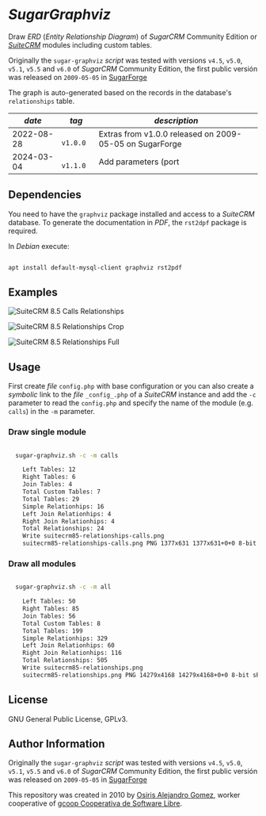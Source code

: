 # _SugarGraphviz_

Draw _ERD_ (_Entity Relationship Diagram_) of _SugarCRM_ Community
Edition or [_SuiteCRM_](https://suitecrm.com/) modules including custom
tables.

Originally the `sugar-graphviz` _script_ was tested with versions
`v4.5`, `v5.0`, `v5.1`, `v5.5` and `v6.0` of _SugarCRM_ Community
Edition, the first public versión was released on `2009-05-05` in
[SugarForge](https://web.archive.org/web/20090514034324/http://www.sugarforge.org/projects/sugar-graphviz/)

The graph is auto-generated based on the records in the database's
`relationships` table.

| _date_     | _tag_      | _description_                                                                                                                                                 |
|------------|------------|---------------------------------------------------------------------------------------------------------------------------------------------------------------|
| 2022-08-28 | `  v1.0.0` | Extras from v1.0.0 released on 2009-05-05 on SugarForge                                                                                                       |
| 2024-03-04 | `  v1.1.0` | Add parameters (port|exclude|bg-color|font-color), allow overwrite defaults, avoid inserting a NULL table name and update README with examples (SuiteCRM 8.5) |

## Dependencies

You need to have the `graphviz` package installed and access to a
_SuiteCRM_ database. To generate the documentation in _PDF_, the
`rst2dpf` package is required.

In _Debian_ execute:

~~~bash

apt install default-mysql-client graphviz rst2pdf

~~~

## Examples

![SuiteCRM 8.5 Calls Relationships](https://raw.githubusercontent.com/gcoop-libre/sugar-graphviz/master/examples/suitecrm85/suitecrm85-relationships-calls.png)

![SuiteCRM 8.5 Relationships Crop](https://raw.githubusercontent.com/gcoop-libre/sugar-graphviz/master/examples/suitecrm85/suitecrm85-relationships-crop.png)

![SuiteCRM 8.5 Relationships Full](https://raw.githubusercontent.com/gcoop-libre/sugar-graphviz/master/examples/suitecrm85/suitecrm85-relationships.png)

## Usage

First create _file_ `config.php` with base configuration or you can also
create a _symbolic_ link to the _file_ `_config_.php` of a _SuiteCRM_
instance and add the `-c` parameter to read the `config.php` and specify
the name of the module (e.g. `calls`) in the `-m` parameter.

### Draw single module

~~~bash

  sugar-graphviz.sh -c -m calls

	Left Tables: 12
	Right Tables: 6
	Join Tables: 4
	Total Custom Tables: 7
	Total Tables: 29
	Simple Relationhips: 16
	Left Join Relationhips: 4
	Right Join Relationhips: 4
	Total Relationships: 24
	Write suitecrm85-relationships-calls.png
	suitecrm85-relationships-calls.png PNG 1377x631 1377x631+0+0 8-bit sRGB 106817B 0.000u 0:00.000

~~~

### Draw all modules

~~~bash

  sugar-graphviz.sh -c -m all

	Left Tables: 50
	Right Tables: 85
	Join Tables: 56
	Total Custom Tables: 8
	Total Tables: 199
	Simple Relationhips: 329
	Left Join Relationhips: 60
	Right Join Relationhips: 116
	Total Relationships: 505
	Write suitecrm85-relationships.png
	suitecrm85-relationships.png PNG 14279x4168 14279x4168+0+0 8-bit sRGB 9.05379MiB 0.000u 0:00.000

~~~

## License

GNU General Public License, GPLv3.

## Author Information

Originally the `sugar-graphviz` _script_ was tested with versions
`v4.5`, `v5.0`, `v5.1`, `v5.5` and `v6.0` of _SugarCRM_ Community
Edition, the first public versión was released on `2009-05-05` in
[SugarForge](https://web.archive.org/web/20090514034324/http://www.sugarforge.org/projects/sugar-graphviz/)

This repository was created in 2010 by
 [Osiris Alejandro Gomez](https://osiux.com/), worker cooperative of
 [gcoop Cooperativa de Software Libre](https://www.gcoop.coop/).
